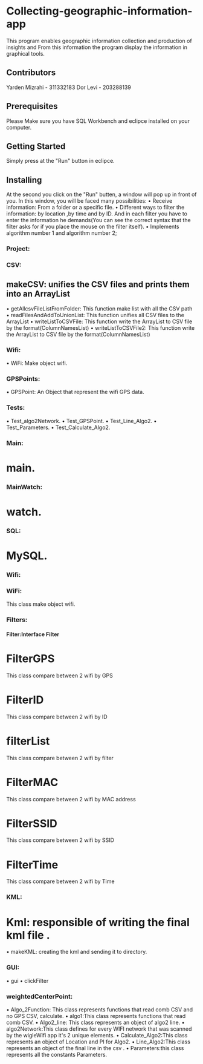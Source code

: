 # Collecting-geographic-information-app
This program enables geographic information collection and production of insights
and From this information the program display the information in graphical tools.
## Contributors
Yarden Mizrahi - 311332183
Dor Levi - 203288139

## Prerequisites
Please Make sure you have SQL Workbench and eclipce installed on your computer. 
## Getting Started
 Simply press at the "Run" button in eclipce.
## Installing
At the second you click on the "Run" butten, a window will pop up in front of you.
In this window, you will be faced many possibilities:
• Receive information: From a folder or a specific file.
• Different ways to filter the information: by location ,by time and by ID. And in each filter you have to enter the information he demands(You can see the correct syntax that the filter asks for if you place the mouse on the filter itself).
• Implements algorithm number 1 and algorithm number 2;
### Project:

### CSV:
## makeCSV: unifies the CSV files and prints them into an ArrayList
• getAllcsvFileListFromFolder: 
This function make list with all the CSV path
• readFilesAndAddToUnionList:
This function unifies all CSV files to the ArrayList
• writeListToCSVFile: This function write the ArrayList to CSV file by the format(ColumnNamesList)
• writeListToCSVFile2:
This function write the ArrayList to CSV file by the format(ColumnNamesList)

### Wifi:
• WiFi: Make object wifi. 

### GPSPoints:
• GPSPoint: An Object that represent the wifi GPS data.

### Tests:
• Test_algo2Network.
• Test_GPSPoint.
• Test_Line_Algo2.
• Test_Parameters.
• Test_Calculate_Algo2.

### Main:
# main.

### MainWatch:
# watch.

### SQL:
# MySQL.

### Wifi:
### WiFi:
This class make object wifi.

### Filters:
#### Filter:Interface Filter
# FilterGPS 	
This class compare between 2 wifi by GPS
# FilterID 	
This class compare between 2 wifi by ID
# filterList 	
This class compare between 2 wifi by filter
# FilterMAC 	
This class compare between 2 wifi by MAC address
# FilterSSID 	
This class compare between 2 wifi by SSID
# FilterTime 	
This class compare between 2 wifi by Time

### KML:
# Kml: responsible of writing the final kml file .
•	makeKML: creating the kml and sending it to directory.

### GUI:
• gui
• clickFilter

### weightedCenterPoint:
• Algo_2Function: This class represents functions that read comb CSV and no GPS CSV, calculate.
• algo1:This class represents functions that read comb CSV.
• Algo2_line:  This class represents an object of algo2 line.
• algo2Network:This class defines for every WIFI network that was scanned by the wigleWifi app it's 2 unique elements.
• Calculate_Algo2:This class represents an object of Location and PI for Algo2.
• Line_Algo2:This class represents an object of the final line in the csv .
• Parameters:this class represents all the constants Parameters.

